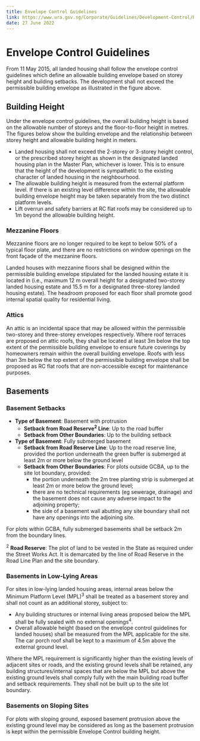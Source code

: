 ```yaml
---
title: Envelope Control Guidelines
link: https://www.ura.gov.sg/Corporate/Guidelines/Development-Control/Residential/Bungalows/EC
date: 27 June 2022
---
```


# Envelope Control Guidelines

From 11 May 2015, all landed housing shall follow the envelope control guidelines which define an allowable building envelope based on storey height and building setbacks. The development shall not exceed the permissible building envelope as illustrated in the figure above.

## Building Height

Under the envelope control guidelines, the overall building height is based on the allowable number of storeys and the floor-to-floor height in metres. The figures below show the building envelope and the relationship between storey height and allowable building height in meters.

- Landed housing shall not exceed the 2-storey or 3-storey height control, or the prescribed storey height as shown in the designated landed housing plan in the Master Plan, whichever is lower. This is to ensure that the height of the development is sympathetic to the existing character of landed housing in the neighbourhood.
- The allowable building height is measured from the external platform level. If there is an existing level difference within the site, the allowable building envelope height may be taken separately from the two distinct platform levels.
- Lift overrun and safety barriers at RC flat roofs may be considered up to 1m beyond the allowable building height.

### Mezzanine Floors

Mezzanine floors are no longer required to be kept to below 50% of a typical floor plate, and there are no restrictions on window openings on the front façade of the mezzanine floors.

Landed houses with mezzanine floors shall be designed within the permissible building envelope stipulated for the landed housing estate it is located in (i.e., maximum 12 m overall height for a designated two-storey landed housing estate and 15.5 m for a designated three-storey landed housing estate). The headroom proposed for each floor shall promote good internal spatial quality for residential living.

### Attics

An attic is an incidental space that may be allowed within the permissible two-storey and three-storey envelopes respectively. Where roof terraces are proposed on attic roofs, they shall be located at least 3m below the top extent of the permissible building envelope to ensure future coverings by homeowners remain within the overall building envelope. Roofs with less than 3m below the top extent of the permissible building envelope shall be proposed as RC flat roofs that are non-accessible except for maintenance purposes.

## Basements

### Basement Setbacks

- **Type of Basement**: Basement with protrusion
  - **Setback from Road Reserve<sup>2</sup> Line**: Up to the road buffer
  - **Setback from Other Boundaries**: Up to the building setback
- **Type of Basement**: Fully submerged basement
  - **Setback from Road Reserve Line**: Up to the road reserve line, provided the portion underneath the green buffer is submerged at least 2m or more below the ground level
  - **Setback from Other Boundaries**: For plots outside GCBA, up to the site lot boundary, provided:
    - the portion underneath the 2m tree planting strip is submerged at least 2m or more below the ground level;
    - there are no technical requirements (eg sewerage, drainage) and the basement does not cause any adverse impact to the adjoining property;
    - the side of a basement wall abutting any site boundary shall not have any openings into the adjoining site.
    
For plots within GCBA, fully submerged basements shall be setback 2m from the boundary lines.

<sup>2</sup> **Road Reserve**: The plot of land to be vested in the State as required under the Street Works Act. It is demarcated by the line of Road Reserve in the Road Line Plan and the site boundary.

### Basements in Low-Lying Areas

For sites in low-lying landed housing areas, internal areas below the Minimum Platform Level (MPL)<sup>3</sup> shall be treated as a basement storey and shall not count as an additional storey, subject to:

- Any building structures or internal living areas proposed below the MPL shall be fully sealed with no external openings<sup>4</sup>.
- Overall allowable height (based on the envelope control guidelines for landed houses) shall be measured from the MPL applicable for the site. The car porch roof shall be kept to a maximum of 4.5m above the external ground level.

Where the MPL requirement is significantly higher than the existing levels of adjacent sites or roads, and the existing ground levels shall be retained, any building structures/internal spaces that are below the MPL but above the existing ground levels shall comply fully with the main building road buffer and setback requirements. They shall not be built up to the site lot boundary.

### Basements on Sloping Sites

For plots with sloping ground, exposed basement protrusion above the existing ground level may be considered as long as the basement protrusion is kept within the permissible Envelope Control building height.



